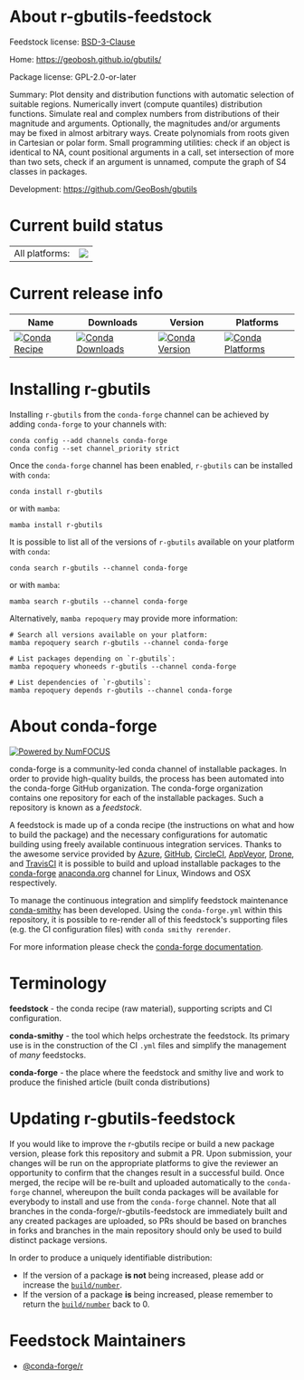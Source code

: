 About r-gbutils-feedstock
=========================

Feedstock license: [BSD-3-Clause](https://github.com/conda-forge/r-gbutils-feedstock/blob/main/LICENSE.txt)

Home: https://geobosh.github.io/gbutils/

Package license: GPL-2.0-or-later

Summary: Plot density and distribution functions with automatic selection of suitable regions. Numerically invert (compute quantiles) distribution functions. Simulate real and complex numbers from distributions of their magnitude and arguments. Optionally, the magnitudes and/or arguments may be fixed in almost arbitrary ways. Create polynomials from roots given in Cartesian or polar form. Small programming utilities: check if an object is identical to NA, count positional arguments in a call, set intersection of more than two sets, check if an argument is unnamed, compute the graph of S4 classes in packages.

Development: https://github.com/GeoBosh/gbutils

Current build status
====================


<table><tr><td>All platforms:</td>
    <td>
      <a href="https://dev.azure.com/conda-forge/feedstock-builds/_build/latest?definitionId=18014&branchName=main">
        <img src="https://dev.azure.com/conda-forge/feedstock-builds/_apis/build/status/r-gbutils-feedstock?branchName=main">
      </a>
    </td>
  </tr>
</table>

Current release info
====================

| Name | Downloads | Version | Platforms |
| --- | --- | --- | --- |
| [![Conda Recipe](https://img.shields.io/badge/recipe-r--gbutils-green.svg)](https://anaconda.org/conda-forge/r-gbutils) | [![Conda Downloads](https://img.shields.io/conda/dn/conda-forge/r-gbutils.svg)](https://anaconda.org/conda-forge/r-gbutils) | [![Conda Version](https://img.shields.io/conda/vn/conda-forge/r-gbutils.svg)](https://anaconda.org/conda-forge/r-gbutils) | [![Conda Platforms](https://img.shields.io/conda/pn/conda-forge/r-gbutils.svg)](https://anaconda.org/conda-forge/r-gbutils) |

Installing r-gbutils
====================

Installing `r-gbutils` from the `conda-forge` channel can be achieved by adding `conda-forge` to your channels with:

```
conda config --add channels conda-forge
conda config --set channel_priority strict
```

Once the `conda-forge` channel has been enabled, `r-gbutils` can be installed with `conda`:

```
conda install r-gbutils
```

or with `mamba`:

```
mamba install r-gbutils
```

It is possible to list all of the versions of `r-gbutils` available on your platform with `conda`:

```
conda search r-gbutils --channel conda-forge
```

or with `mamba`:

```
mamba search r-gbutils --channel conda-forge
```

Alternatively, `mamba repoquery` may provide more information:

```
# Search all versions available on your platform:
mamba repoquery search r-gbutils --channel conda-forge

# List packages depending on `r-gbutils`:
mamba repoquery whoneeds r-gbutils --channel conda-forge

# List dependencies of `r-gbutils`:
mamba repoquery depends r-gbutils --channel conda-forge
```


About conda-forge
=================

[![Powered by
NumFOCUS](https://img.shields.io/badge/powered%20by-NumFOCUS-orange.svg?style=flat&colorA=E1523D&colorB=007D8A)](https://numfocus.org)

conda-forge is a community-led conda channel of installable packages.
In order to provide high-quality builds, the process has been automated into the
conda-forge GitHub organization. The conda-forge organization contains one repository
for each of the installable packages. Such a repository is known as a *feedstock*.

A feedstock is made up of a conda recipe (the instructions on what and how to build
the package) and the necessary configurations for automatic building using freely
available continuous integration services. Thanks to the awesome service provided by
[Azure](https://azure.microsoft.com/en-us/services/devops/), [GitHub](https://github.com/),
[CircleCI](https://circleci.com/), [AppVeyor](https://www.appveyor.com/),
[Drone](https://cloud.drone.io/welcome), and [TravisCI](https://travis-ci.com/)
it is possible to build and upload installable packages to the
[conda-forge](https://anaconda.org/conda-forge) [anaconda.org](https://anaconda.org/)
channel for Linux, Windows and OSX respectively.

To manage the continuous integration and simplify feedstock maintenance
[conda-smithy](https://github.com/conda-forge/conda-smithy) has been developed.
Using the ``conda-forge.yml`` within this repository, it is possible to re-render all of
this feedstock's supporting files (e.g. the CI configuration files) with ``conda smithy rerender``.

For more information please check the [conda-forge documentation](https://conda-forge.org/docs/).

Terminology
===========

**feedstock** - the conda recipe (raw material), supporting scripts and CI configuration.

**conda-smithy** - the tool which helps orchestrate the feedstock.
                   Its primary use is in the construction of the CI ``.yml`` files
                   and simplify the management of *many* feedstocks.

**conda-forge** - the place where the feedstock and smithy live and work to
                  produce the finished article (built conda distributions)


Updating r-gbutils-feedstock
============================

If you would like to improve the r-gbutils recipe or build a new
package version, please fork this repository and submit a PR. Upon submission,
your changes will be run on the appropriate platforms to give the reviewer an
opportunity to confirm that the changes result in a successful build. Once
merged, the recipe will be re-built and uploaded automatically to the
`conda-forge` channel, whereupon the built conda packages will be available for
everybody to install and use from the `conda-forge` channel.
Note that all branches in the conda-forge/r-gbutils-feedstock are
immediately built and any created packages are uploaded, so PRs should be based
on branches in forks and branches in the main repository should only be used to
build distinct package versions.

In order to produce a uniquely identifiable distribution:
 * If the version of a package **is not** being increased, please add or increase
   the [``build/number``](https://docs.conda.io/projects/conda-build/en/latest/resources/define-metadata.html#build-number-and-string).
 * If the version of a package **is** being increased, please remember to return
   the [``build/number``](https://docs.conda.io/projects/conda-build/en/latest/resources/define-metadata.html#build-number-and-string)
   back to 0.

Feedstock Maintainers
=====================

* [@conda-forge/r](https://github.com/orgs/conda-forge/teams/r/)

